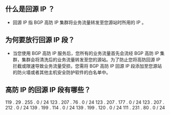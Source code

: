 ## 什么是回源 IP ？
- 回源 IP 指 BGP 高防 IP 集群将业务流量转发至您源站时所用的 IP 。

## 为何要放行回源 IP 段？
- 当您使用 BGP 高防 IP 服务后，您所有的业务流量首先会流经 BGP 高防 IP 集群，集群会将清洗后的业务流量转发至您的源站。为了防止您将高防回源 IP 拦截或限速导致业务流量受损，您需将 BGP 高防 IP 回源 IP 段添加至您源站的防火墙或者其他主机安全防护软件的白名单中。

## 高防 IP 的回源 IP 段有哪些？
119 . 29 . 255 . 0 / 24
123 . 207 . 76 . 0 / 24
123 . 207 . 177 . 0 / 24
123 . 207 . 212 . 0 / 24
139 . 199 . 114 . 0 / 24
139 . 199 . 120 . 0 / 24
111 . 231 . 80 . 0 / 24
